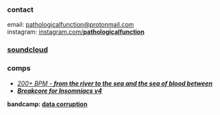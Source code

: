 ### contact

email: [pathologicalfunction@protonmail.com](mailto:pathologicalfunction@protonmail.com)  
instagram: [instagram.com/**pathologicalfunction**](https://instagram.com/pathologicalfunction)

### [soundcloud](https://soundcloud.com/pathologicalfunction)

### comps

* [_200+ BPM - **from the river to the sea and the sea of blood between**_](https://200plus.bandcamp.com/album/from-the-river-to-the-sea-and-the-sea-of-blood-between)
* [_**Breakcore for Insomniacs v4**_](https://m.soundcloud.com/hardraveenergy/sets/breakcore-for-insomniacs-v4)

**bandcamp: [data corruption](https://datacorruption.bandcamp.com/)**
